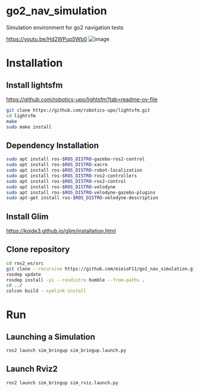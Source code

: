 # go2_nav_simulation
Simulation environment for go2 navigation tests

https://youtu.be/Hd2WPup5Wb0
![image](https://github.com/user-attachments/assets/7eef7d8e-78dd-4015-bb22-ccbb6c575f28)

# Installation
## Install lightsfm
https://github.com/robotics-upo/lightsfm?tab=readme-ov-file
```bash
git clone https://github.com/robotics-upo/lightsfm.git
cd lightsfm
make
sudo make install
```

## Dependency Installation
```bash
sudo apt install ros-$ROS_DISTRO-gazebo-ros2-control
sudo apt install ros-$ROS_DISTRO-xacro
sudo apt install ros-$ROS_DISTRO-robot-localization
sudo apt install ros-$ROS_DISTRO-ros2-controllers
sudo apt install ros-$ROS_DISTRO-ros2-control
sudo apt install ros-$ROS_DISTRO-velodyne
sudo apt install ros-$ROS_DISTRO-velodyne-gazebo-plugins
sudo apt-get install ros-$ROS_DISTRO-velodyne-description
```
## Install Glim
https://koide3.github.io/glim/installation.html

## Clone repository
```bash
cd ros2_ws/src
git clone --recursive https://github.com/eieioF11/go2_nav_simulation.git
rosdep update
rosdep install -yi --rosdistro humble --from-paths .
cd ../
colcon build --symlink-install
```

# Run
## Launching a Simulation
```bash
ros2 launch sim_bringup sim_bringup.launch.py
```

## Launch Rviz2
```bash
ros2 launch sim_bringup sim_rviz.launch.py
```
